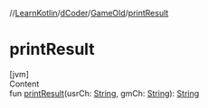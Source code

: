 //[LearnKotlin](../../index.md)/[dCoder](../index.md)/[GameOld](index.md)/[printResult](print-result.md)



# printResult  
[jvm]  
Content  
fun [printResult](print-result.md)(usrCh: [String](https://kotlinlang.org/api/latest/jvm/stdlib/kotlin/-string/index.html), gmCh: [String](https://kotlinlang.org/api/latest/jvm/stdlib/kotlin/-string/index.html)): [String](https://kotlinlang.org/api/latest/jvm/stdlib/kotlin/-string/index.html)  



